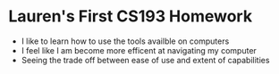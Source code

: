# Lauren's First CS193 Homework
- I like to learn how to use the tools availble on computers
- I feel like I am become more efficent at navigating my computer 
- Seeing the trade off between ease of use and extent of capabilities 
